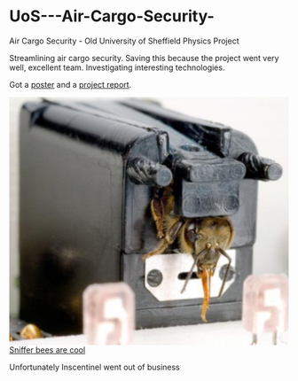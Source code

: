 

# UoS---Air-Cargo-Security-
Air Cargo Security - Old University of Sheffield Physics Project

Streamlining air cargo security. Saving this because the project went very well, excellent team. Investigating interesting technologies.

Got a [poster](AirCargoSecurityPoster.pdf) and a [project report](AircargoEssay.pdf).

<img src="SnifferBee.png"
     alt="test"
     style="float: left; margin-right: 10px;" />

[Sniffer bees are cool](http://www.panchromos.com/stories/inscentinel/)

Unfortunately Inscentinel went out of business 

